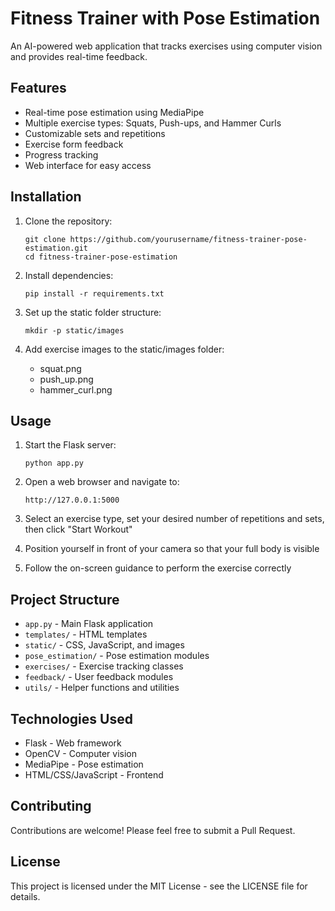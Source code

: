 # Fitness Trainer with Pose Estimation

An AI-powered web application that tracks exercises using computer vision and provides real-time feedback.

## Features

- Real-time pose estimation using MediaPipe
- Multiple exercise types: Squats, Push-ups, and Hammer Curls
- Customizable sets and repetitions
- Exercise form feedback
- Progress tracking
- Web interface for easy access

## Installation

1. Clone the repository:
   ```
   git clone https://github.com/yourusername/fitness-trainer-pose-estimation.git
   cd fitness-trainer-pose-estimation
   ```

2. Install dependencies:
   ```
   pip install -r requirements.txt
   ```

3. Set up the static folder structure:
   ```
   mkdir -p static/images
   ```

4. Add exercise images to the static/images folder:
   - squat.png
   - push_up.png
   - hammer_curl.png

## Usage

1. Start the Flask server:
   ```
   python app.py
   ```

2. Open a web browser and navigate to:
   ```
   http://127.0.0.1:5000
   ```

3. Select an exercise type, set your desired number of repetitions and sets, then click "Start Workout"

4. Position yourself in front of your camera so that your full body is visible

5. Follow the on-screen guidance to perform the exercise correctly

## Project Structure

- `app.py` - Main Flask application
- `templates/` - HTML templates
- `static/` - CSS, JavaScript, and images
- `pose_estimation/` - Pose estimation modules
- `exercises/` - Exercise tracking classes
- `feedback/` - User feedback modules
- `utils/` - Helper functions and utilities

## Technologies Used

- Flask - Web framework
- OpenCV - Computer vision
- MediaPipe - Pose estimation
- HTML/CSS/JavaScript - Frontend

## Contributing

Contributions are welcome! Please feel free to submit a Pull Request.

## License

This project is licensed under the MIT License - see the LICENSE file for details.
